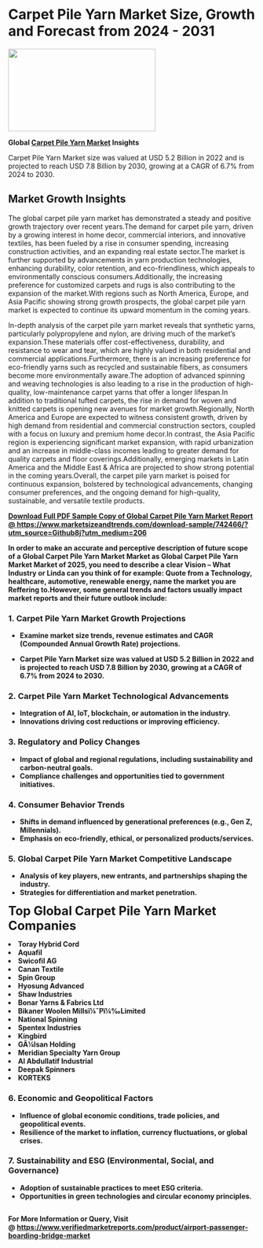 <H1>Carpet Pile Yarn Market Size, Growth and Forecast from 2024 - 2031</H1><img class="aligncenter size-medium wp-image-584254" src="https://thirdeyenews.in/wp-content/uploads/2024/09/Global-Market-Research-300x168.jpeg" alt="" width="300" height="168" /><p><strong>Global&nbsp;<a href="https://www.marketsizeandtrends.com/download-sample/742466/?utm_source=Github8j?utm_medium=206">Carpet Pile Yarn Market</a> Insights</strong></p><p>Carpet Pile Yarn Market size was valued at USD 5.2 Billion in 2022 and is projected to reach USD 7.8 Billion by 2030, growing at a CAGR of 6.7% from 2024 to 2030.</p><p><h2>Market Growth Insights</h2> <p>The global carpet pile yarn market has demonstrated a steady and positive growth trajectory over recent years.The demand for carpet pile yarn, driven by a growing interest in home decor, commercial interiors, and innovative textiles, has been fueled by a rise in consumer spending, increasing construction activities, and an expanding real estate sector.The market is further supported by advancements in yarn production technologies, enhancing durability, color retention, and eco-friendliness, which appeals to environmentally conscious consumers.Additionally, the increasing preference for customized carpets and rugs is also contributing to the expansion of the market.With regions such as North America, Europe, and Asia Pacific showing strong growth prospects, the global carpet pile yarn market is expected to continue its upward momentum in the coming years.</p> <p><strong><a href="#"></a></strong></p> <p>In-depth analysis of the carpet pile yarn market reveals that synthetic yarns, particularly polypropylene and nylon, are driving much of the market’s expansion.These materials offer cost-effectiveness, durability, and resistance to wear and tear, which are highly valued in both residential and commercial applications.Furthermore, there is an increasing preference for eco-friendly yarns such as recycled and sustainable fibers, as consumers become more environmentally aware.The adoption of advanced spinning and weaving technologies is also leading to a rise in the production of high-quality, low-maintenance carpet yarns that offer a longer lifespan.In addition to traditional tufted carpets, the rise in demand for woven and knitted carpets is opening new avenues for market growth.Regionally, North America and Europe are expected to witness consistent growth, driven by high demand from residential and commercial construction sectors, coupled with a focus on luxury and premium home decor.In contrast, the Asia Pacific region is experiencing significant market expansion, with rapid urbanization and an increase in middle-class incomes leading to greater demand for quality carpets and floor coverings.Additionally, emerging markets in Latin America and the Middle East & Africa are projected to show strong potential in the coming years.Overall, the carpet pile yarn market is poised for continuous expansion, bolstered by technological advancements, changing consumer preferences, and the ongoing demand for high-quality, sustainable, and versatile textile products.</p> <p><strong><a href="#"></p><p><span class=""><strong>Download Full PDF Sample Copy of Global Carpet Pile Yarn Market Report</strong> @ <a href="https://www.marketsizeandtrends.com/download-sample/742466/?utm_source=Github8j?utm_medium=206" target="_blank">https://www.marketsizeandtrends.com/download-sample/742466/?utm_source=Github8j?utm_medium=206</a></span></p><p>In order to make an accurate and perceptive description of future scope of a Global&nbsp;Carpet Pile Yarn Market Market as Global&nbsp;Carpet Pile Yarn Market Market of 2025, you need to describe a clear Vision &ndash; What Industry or Linda can you think of for example: Quote from a Technology, healthcare, automotive, renewable energy, name the market you are Reffering to.However, some general trends and factors usually impact market reports and their future outlook include:</p><h3>1.&nbsp;<strong>Carpet Pile Yarn Market Growth Projections</strong></h3><ul><li>Examine market size trends, revenue estimates and CAGR (Compounded Annual Growth Rate) projections.</li><li><p>Carpet Pile Yarn Market size was valued at USD 5.2 Billion in 2022 and is projected to reach USD 7.8 Billion by 2030, growing at a CAGR of 6.7% from 2024 to 2030.</p></li></ul><h3>2.&nbsp;<strong>Carpet Pile Yarn Market Technological Advancements</strong></h3><ul><li>Integration of AI, IoT, blockchain, or automation in the industry.</li><li>Innovations driving cost reductions or improving efficiency.</li></ul><h3>3.&nbsp;<strong>Regulatory and Policy Changes</strong></h3><ul><li>Impact of global and regional regulations, including sustainability and carbon-neutral goals.</li><li>Compliance challenges and opportunities tied to government initiatives.</li></ul><h3>4.&nbsp;<strong>Consumer Behavior Trends</strong></h3><ul><li>Shifts in demand influenced by generational preferences (e.g., Gen Z, Millennials).</li><li>Emphasis on eco-friendly, ethical, or personalized products/services.</li></ul><h3>5.&nbsp;<strong>Global Carpet Pile Yarn Market Competitive Landscape</strong></h3><ul><li>Analysis of key players, new entrants, and partnerships shaping the industry.</li><li>Strategies for differentiation and market penetration.</li></ul><p data-pm-slice="1 1 []"><span style="color: inherit; font-family: inherit; font-size: 25px;">Top Global Carpet Pile Yarn Market Companies</span></p><div class="" data-test-id=""><p><li>Toray Hybrid Cord</li><li> Aquafil</li><li> Swicofil AG</li><li> Canan Textile</li><li> Spin Group</li><li> Hyosung Advanced</li><li> Shaw Industries</li><li> Bonar Yarns & Fabrics Ltd</li><li> Bikaner Woolen Millsï¼ˆPï¼‰Limited</li><li> National Spinning</li><li> Spentex Industries</li><li> Kingbird</li><li> GÃ¼lsan Holding</li><li> Meridian Specialty Yarn Group</li><li> Al Abdullatif Industrial</li><li> Deepak Spinners</li><li> KORTEKS</li></p></div><h3>6.&nbsp;<strong>Economic and Geopolitical Factors</strong></h3><ul><li>Influence of global economic conditions, trade policies, and geopolitical events.</li><li>Resilience of the market to inflation, currency fluctuations, or global crises.</li></ul><h3>7.&nbsp;<strong>Sustainability and ESG (Environmental, Social, and Governance)</strong></h3><ul><li>Adoption of sustainable practices to meet ESG criteria.</li><li>Opportunities in green technologies and circular economy principles.</li></ul><h2><strong style="font-size: 14px;">For More Information or Query, Visit @&nbsp;</strong><a style="background-color: #ffffff; font-size: 14px;" href="https://www.marketsizeandtrends.com/report/carpet-pile-yarn-market/" target="_blank">https://www.verifiedmarketreports.com/product/airport-passenger-boarding-bridge-market</a></h2>